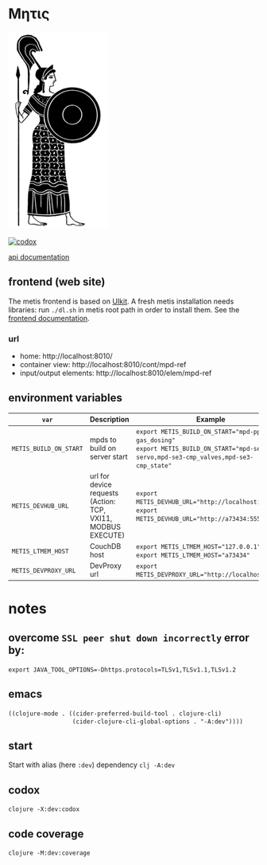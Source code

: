 # Μητις

<img src="metis.png" alt="metis" id="logo">

[![codox](https://github.com/wactbprot/metis/actions/workflows/main.yml/badge.svg)](https://github.com/wactbprot/metis/actions/workflows/main.yml)

[api documentation](https://wactbprot.github.io/metis/)

## frontend (web site)

The metis frontend is based on [UIkit](https://getuikit.com/). A fresh
metis installation needs libraries: run `./dl.sh` in metis root path
in order to install them. See the [frontend documentation](frontend.md). 

### url

* home: http://localhost:8010/
* container view: http://localhost:8010/cont/mpd-ref
* input/output elements: http://localhost:8010/elem/mpd-ref


## environment variables

| `var`                	| Description                                                      	| Example                                                                                                              	|
|----------------------	|------------------------------------------------------------------	|----------------------------------------------------------------------------------------------------------------------	|
| `METIS_BUILD_ON_START` 	| mpds to build on server start                                    	| `export METIS_BUILD_ON_START="mpd-ppc-gas_dosing"`<br>`export METIS_BUILD_ON_START="mpd-se3-servo,mpd-se3-cmp_valves,mpd-se3-cmp_state"` 	|
| `METIS_DEVHUB_URL`     	| url for device requests <br>(Action: TCP, VXI11, MODBUS EXECUTE) 	| `export METIS_DEVHUB_URL="http://localhost:9009"`<br>`export METIS_DEVHUB_URL="http://a73434:55555"`                     	|
| `METIS_LTMEM_HOST`         	| CouchDB host                                                   	| `export METIS_LTMEM_HOST="127.0.0.1"`<br>`export METIS_LTMEM_HOST="a73434"`                                                      	|
| `METIS_DEVPROXY_URL`         	| DevProxy url                                                   	| `export METIS_DEVPROXY_URL="http://localhost:8009"`                                                     	|

# notes

## overcome `SSL peer shut down incorrectly` error by:

```shell
export JAVA_TOOL_OPTIONS=-Dhttps.protocols=TLSv1,TLSv1.1,TLSv1.2
```

## emacs

```elisp
((clojure-mode . ((cider-preferred-build-tool . clojure-cli)
                  (cider-clojure-cli-global-options . "-A:dev"))))
```
## start

Start with alias (here `:dev`) dependency
`clj -A:dev`

## codox

```shell
clojure -X:dev:codox
```
## code coverage

```shell
clojure -M:dev:coverage
```
